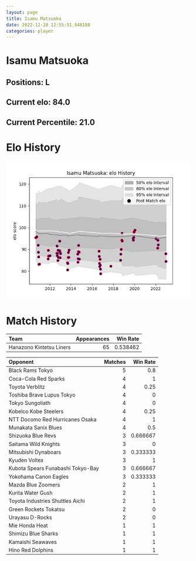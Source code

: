 ```yaml
---  
layout: page  
title: Isamu Matsuoka  
date: 2022-12-28 12:55:51.948188  
categories: player  
---
```

# Isamu Matsuoka

## Positions: L

## Current elo: 84.0

## Current Percentile: 21.0

# Elo History


![elo history](history_IsamuMatsuoka.png)
# Match History


| Team                     |   Appearances |   Win Rate |
|:-------------------------|--------------:|-----------:|
| Hanazono Kintetsu Liners |            65 |   0.538462 |

| Opponent                          |   Matches |   Win Rate |
|:----------------------------------|----------:|-----------:|
| Black Rams Tokyo                  |         5 |   0.8      |
| Coca-Cola Red Sparks              |         4 |   1        |
| Toyota Verblitz                   |         4 |   0.25     |
| Toshiba Brave Lupus Tokyo         |         4 |   0        |
| Tokyo Sungoliath                  |         4 |   0        |
| Kobelco Kobe Steelers             |         4 |   0.25     |
| NTT Docomo Red Hurricanes Osaka   |         4 |   1        |
| Munakata Sanix Blues              |         4 |   0.5      |
| Shizuoka Blue Revs                |         3 |   0.666667 |
| Saitama Wild Knights              |         3 |   0        |
| Mitsubishi Dynaboars              |         3 |   0.333333 |
| Kyuden Voltex                     |         3 |   1        |
| Kubota Spears Funabashi Tokyo-Bay |         3 |   0.666667 |
| Yokohama Canon Eagles             |         3 |   0.333333 |
| Mazda Blue Zoomers                |         2 |   1        |
| Kurita Water Gush                 |         2 |   1        |
| Toyota Industries Shuttles Aichi  |         2 |   1        |
| Green Rockets Tokatsu             |         2 |   0        |
| Urayasu D-Rocks                   |         2 |   0        |
| Mie Honda Heat                    |         1 |   1        |
| Shimizu Blue Sharks               |         1 |   1        |
| Kamaishi Seawaves                 |         1 |   1        |
| Hino Red Dolphins                 |         1 |   1        |